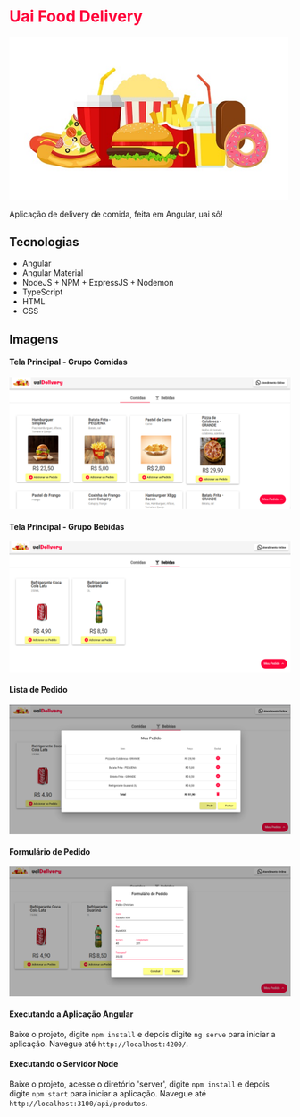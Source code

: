 <h1><span style="color: #ff033c">Uai Food Delivery</span></h1>

<img src="./src/assets/header/food.jpg" width="500"></img>

<p>Aplicação de delivery de comida, feita em Angular, uai sô!</p>

## Tecnologias<br>
<ul>
<li>Angular</li>
<li>Angular Material</li>
<li>NodeJS + NPM + ExpressJS + Nodemon</li>
<li>TypeScript</li>
<li>HTML</li>
<li>CSS</li>
</ul>

## Imagens

#### Tela Principal - Grupo Comidas
<img src="./docs/prints/tela-principal-comidas.png">

#### Tela Principal - Grupo Bebidas
<img src="./docs/prints/tela-principal-bebidas.png">

#### Lista de Pedido
<img src="./docs/prints/tela-pedido.png">

#### Formulário de Pedido
<img src="./docs/prints/formulario-pedido.png">

#### Executando a Aplicação Angular

Baixe o projeto, digite `npm install` e depois digite `ng serve` para iniciar a aplicação. Navegue até `http://localhost:4200/`.

#### Executando o Servidor Node

Baixe o projeto, acesse o diretório 'server', digite `npm install` e depois digite `npm start` para iniciar a aplicação. Navegue até `http://localhost:3100/api/produtos`.
